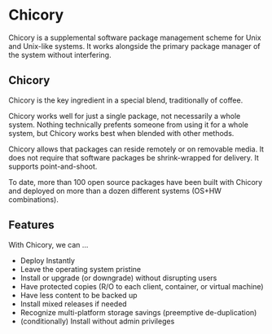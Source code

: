 # Chicory

Chicory is a supplemental software package management scheme
for Unix and Unix-like systems. It works alongside the primary
package manager of the system without interfering.

## Chicory

Chicory is the key ingredient in a special blend, traditionally of coffee. 

Chicory works well for just a single package, not necessarily a whole system.
Nothing technically prefents someone from using it for a whole system, but
Chicory works best when blended with other methods.

Chicory allows that packages can reside remotely or on removable media.
It does not require that software packages be shrink-wrapped for delivery.
It supports point-and-shoot.

To date, more than 100 open source packages have been built with Chicory
and deployed on more than a dozen different systems (OS+HW combinations).

## Features

With Chicory, we can … 

* Deploy Instantly
* Leave the operating system pristine
* Install or upgrade (or downgrade) without disrupting users
* Have protected copies (R/O to each client, container, or virtual  machine)
* Have less content to be backed up
* Install mixed releases if needed
* Recognize multi-platform storage savings (preemptive de-duplication)
* (conditionally) Install without admin privileges


